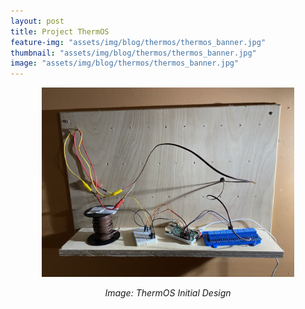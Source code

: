 ```yaml
---
layout: post
title: Project ThermOS
feature-img: "assets/img/blog/thermos/thermos_banner.jpg"
thumbnail: "assets/img/blog/thermos/thermos_banner.jpg"
image: "assets/img/blog/thermos/thermos_banner.jpg"
---
```


<p align="center">
  <img src="/assets/img/blog/thermos/thermos_rough.jpg" width="80%" title="thermos">
</p>
<p align="center">
  <i>Image: ThermOS Initial Design</i>
</p>

